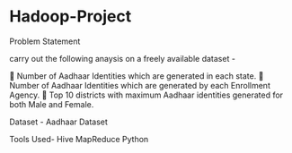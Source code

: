 # Hadoop-Project

Problem Statement  

carry out the following anaysis on a freely available dataset - 

 Number of Aadhaar Identities which are generated in each state. 
 Number of Aadhaar Identities which are generated by each Enrollment Agency. 
 Top 10 districts with maximum Aadhaar identities generated for both Male and Female.

Dataset - Aadhaar Dataset 

Tools Used-
Hive
MapReduce
Python 
